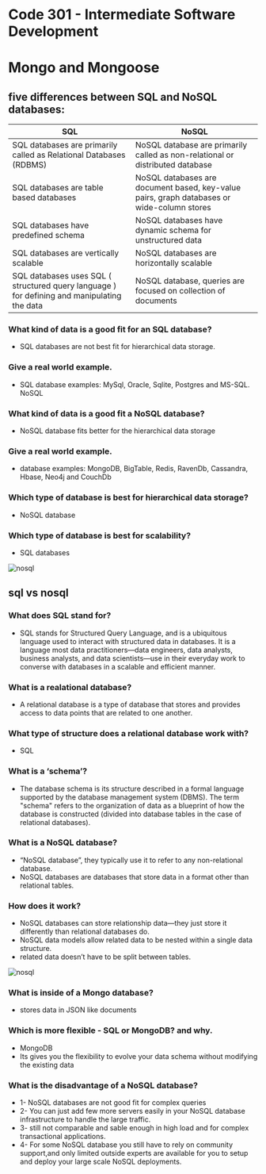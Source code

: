 # Code 301 - Intermediate Software Development
# Mongo and Mongoose

## five differences between SQL and NoSQL databases:

SQL | NoSQL
----|-----
SQL databases are primarily called as Relational Databases (RDBMS) |NoSQL database are primarily called as non-relational or distributed database
SQL databases are table based databases |NoSQL databases are document based, key-value pairs, graph databases or wide-column stores
SQL databases have predefined schema |NoSQL databases have dynamic schema for unstructured data
SQL databases are vertically scalable |NoSQL databases are horizontally scalable
SQL databases uses SQL ( structured query language ) for defining and manipulating the data |NoSQL database, queries are focused on collection of documents

### What kind of data is a good fit for an SQL database?
- SQL databases are not best fit for hierarchical data storage.

### Give a real world example.
- SQL database examples: MySql, Oracle, Sqlite, Postgres and MS-SQL. NoSQL

### What kind of data is a good fit a NoSQL database?
- NoSQL database fits better for the hierarchical data storage

### Give a real world example.
- database examples: MongoDB, BigTable, Redis, RavenDb, Cassandra, Hbase, Neo4j and CouchDb

### Which type of database is best for hierarchical data storage?
- NoSQL database

### Which type of database is best for scalability?
- SQL databases

![nosql](https://cdn.educba.com/academy/wp-content/uploads/2019/05/what-is-Nosql-database1.png)

## sql vs nosql 

### What does SQL stand for?
- SQL stands for Structured Query Language, and is a ubiquitous language used to interact with structured data in databases. It is a language most data practitioners—data engineers, data analysts, business analysts, and data scientists—use in their everyday work to converse with databases in a scalable and efficient manner.

### What is a realational database?
- A relational database is a type of database that stores and provides access to data points that are related to one another.

### What type of structure does a relational database work with?
- SQL
### What is a ‘schema’?
- The database schema is its structure described in a formal language supported by the database management system (DBMS). The term "schema" refers to the organization of data as a blueprint of how the database is constructed (divided into database tables in the case of relational databases).

### What is a NoSQL database?
- “NoSQL database”, they typically use it to refer to any non-relational database.
- NoSQL databases are databases that store data in a format other than relational tables.

### How does it work?
-  NoSQL databases can store relationship data—they just store it differently than relational databases do.
- NoSQL data models allow related data to be nested within a single data structure.
- related data doesn’t have to be split between tables.

![nosql](https://www.improgrammer.net/wp-content/uploads/2020/04/NoSQL-Database-Types.jpg)

### What is inside of a Mongo database?
- stores data in JSON like documents

### Which is more flexible - SQL or MongoDB? and why.
- MongoDB
- Its gives you the flexibility to evolve your data schema without modifying the existing data

### What is the disadvantage of a NoSQL database?
- 1- NoSQL databases are not good fit for complex queries
- 2- You can just add few more servers easily in your NoSQL database infrastructure to handle the large traffic.
- 3- still not comparable and sable enough in high load and for complex transactional applications.
- 4- For some NoSQL database you still have to rely on community support,and only limited outside experts are available for you to setup and deploy your large scale NoSQL deployments. 